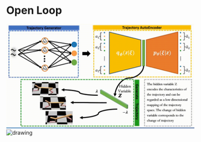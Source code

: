 # Open Loop

<img src="figures/openloop_traj_generator.gif" alt="drawing" width="500"/>

<img src="figures/traj_generate.gif" alt="drawing" width="500"/>
